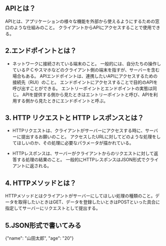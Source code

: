 ## APIとは？

APIとは、アプリケーションの様々な機能を外部から使えるようにするための窓口のような仕組みのこと。
クライアントからAPIにアクセスすることで使用できる。

## 2.エンドポイントとは？
- ネットワークに接続されている端末のこと。
一般的には、自分たちの操作しているＰＣやスマホなどのクライアント側の端末を指すが、サーバーを含む場合もある。
APIエンドポイントは、連携したいAPIにアクセスするための接続先（RUI）のこと。
エンドポイントにアクセスすることで目的のAPIを呼び出すことができる。
エントリーポイントとエンドポイントの実態は同じ。
APIを提供する側から見たときはエントリーポイントと呼び、APIを利用する側から見たときにエンドポイントと呼ぶ。

## 3. HTTP リクエストと HTTP レスポンスとは？

- HTTPリクエストは、クライアントがサーバーにアクセスする時に、サーバーに提出するお願いのこと。
アクセスしたURLに対してどのような処理をしてほしいのか、その処理に必要なパラメータが描かれている。

- HTTPレスポンスは、サーバーがクライアントからのリクエストに対して返答する処理の結果のこと。
一般的にHTTPレスポンスはJSON形式でクライアントに返される。

## 4. HTTPメソッドとは？

HTTPメソッドとはクライアントがサーバーにしてほしい処理の種類のこと。データを取得したいときはGET、データを登録したいときはPOSTといった具合に指定してサーバーにリクエストとして提出する。

## 5.JSON形式で書いてみる
{"name": "山田太郎", "age": "20"}
